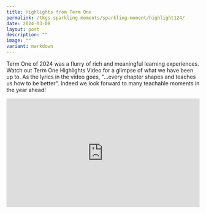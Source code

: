 ```yaml
---
title: Highlights from Term One
permalink: /tkgs-sparkling-moments/sparkling-moment/highlight124/
date: 2024-03-08
layout: post
description: ""
image: ""
variant: markdown
---
```

Term One of 2024 was a flurry of rich and meaningful learning experiences. Watch out Term One Highlights Video for a glimpse of what we have been up to. As the lyrics in the video goes, "…every chapter shapes and teaches us how to be better". Indeed we look forward to many teachable moments in the year ahead!

<div style="position: relative; padding-bottom: 56.25%; height: 0; overflow: hidden;">
	<iframe style="position: absolute; top: 0; left: 0; width: 100%; height: 100%;" allowfullscreen="" allow="accelerometer; autoplay; clipboard-write; encrypted-media; gyroscope; picture-in-picture; web-share" frameborder="0" title="YouTube video player" src="https://www.youtube.com/embed/oP0icu1DNlE?si=s5fAkCizCTpy-ajR">
	</iframe>
</div>